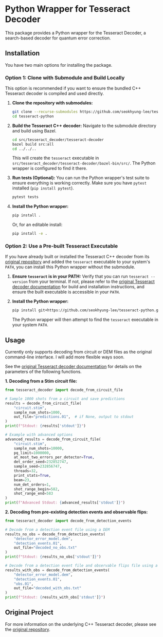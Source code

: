 # Python Wrapper for Tesseract Decoder

This package provides a Python wrapper for the Tesseract Decoder, a search-based decoder for quantum error correction.

## Installation

You have two main options for installing the package.

### Option 1: Clone with Submodule and Build Locally

This option is recommended if you want to ensure the bundled C++ Tesseract decoder is compiled and used directly.

1.  **Clone the repository with submodules:**
    ```bash
    git clone --recurse-submodules https://github.com/seokhyung-lee/tesseract-python
    cd tesseract-python
    ```

2.  **Build the Tesseract C++ decoder:**
    Navigate to the submodule directory and build using Bazel.
    ```bash
    cd src/tesseract_decoder/tesseract-decoder
    bazel build src:all
    cd ../../.. 
    ```
    This will create the `tesseract` executable in `src/tesseract_decoder/tesseract-decoder/bazel-bin/src/`. The Python wrapper is configured to find it there.

3.  **Run tests (Optional):**
    You can run the Python wrapper's test suite to ensure everything is working correctly. Make sure you have `pytest` installed (`pip install pytest`).
    ```bash
    pytest tests
    ```

4.  **Install the Python wrapper:**
    ```bash
    pip install .
    ```
    Or, for an editable install:
    ```bash
    pip install -e .
    ```

### Option 2: Use a Pre-built Tesseract Executable

If you have already built or installed the Tesseract C++ decoder from its [original repository](https://github.com/quantumlib/tesseract-decoder) and added the `tesseract` executable to your system's `PATH`, you can install this Python wrapper without the submodule.

1.  **Ensure `tesseract` is in your PATH:**
    Verify that you can run `tesseract --version` from your terminal. If not, please refer to the [original Tesseract decoder documentation](https://github.com/quantumlib/tesseract-decoder?tab=readme-ov-file#installation) for build and installation instructions, and ensure the built executable is accessible in your `PATH`.

2.  **Install the Python wrapper:**
    ```bash
    pip install git+https://github.com/seokhyung-lee/tesseract-python.git
    ```

    The Python wrapper will then attempt to find the `tesseract` executable in your system `PATH`.

## Usage

Currently only supports decoding from circuit or DEM files as the original command-line
interface. I will add more flexible ways soon.

See the [original Tesseract decoder documentation](https://github.com/quantumlib/tesseract-decoder?tab=readme-ov-file#installation) for details on the parameters of the following functions.

**1. Decoding from a Stim circuit file:**

```python
from tesseract_decoder import decode_from_circuit_file

# Sample 1000 shots from a circuit and save predictions
results = decode_from_circuit_file(
    "circuit.stim",
    sample_num_shots=1000,
    out_file="predictions.01",  # if None, output to stdout
)
print(f"Stdout: {results['stdout']}")

# Example with advanced options
advanced_results = decode_from_circuit_file(
    "circuit.stim",
    sample_num_shots=10000,
    pq_limit=1000000,
    at_most_two_errors_per_detector=True,
    det_order_seed=232852747,
    sample_seed=232856747,
    threads=32,
    print_stats=True,
    beam=23,
    num_det_orders=1,
    shot_range_begin=582,
    shot_range_end=583
)
print(f"Advanced Stdout: {advanced_results['stdout']}")
```

**2. Decoding from pre-existing detection events and observable flips:**

```python
from tesseract_decoder import decode_from_detection_events

# Decode from a detection event file using a DEM
results_no_obs = decode_from_detection_events(
    "detector_error_model.dem",
    "detection_events.01",
    out_file="decoded_no_obs.txt"
)
print(f"Stdout: {results_no_obs['stdout']}")

# Decode from a detection event file and observable flips file using a DEM
results_with_obs = decode_from_detection_events(
    "detector_error_model.dem",
    "detection_events.01",
    "obs.01",
    out_file="decoded_with_obs.txt"
)
print(f"Stdout: {results_with_obs['stdout']}")
```

## Original Project

For more information on the underlying C++ Tesseract decoder, please see the [original repository](https://github.com/quantumlib/tesseract-decoder). 